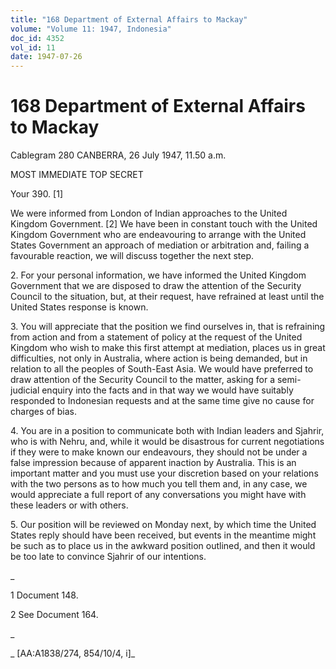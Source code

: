 ```yaml
---
title: "168 Department of External Affairs to Mackay"
volume: "Volume 11: 1947, Indonesia"
doc_id: 4352
vol_id: 11
date: 1947-07-26
---
```


# 168 Department of External Affairs to Mackay

Cablegram 280 CANBERRA, 26 July 1947, 11.50 a.m.

MOST IMMEDIATE TOP SECRET

Your 390. [1]

We were informed from London of Indian approaches to the United Kingdom Government. [2] We have been in constant touch with the United Kingdom Government who are endeavouring to arrange with the United States Government an approach of mediation or arbitration and, failing a favourable reaction, we will discuss together the next step.

2\. For your personal information, we have informed the United Kingdom Government that we are disposed to draw the attention of the Security Council to the situation, but, at their request, have refrained at least until the United States response is known.

3\. You will appreciate that the position we find ourselves in, that is refraining from action and from a statement of policy at the request of the United Kingdom who wish to make this first attempt at mediation, places us in great difficulties, not only in Australia, where action is being demanded, but in relation to all the peoples of South-East Asia. We would have preferred to draw attention of the Security Council to the matter, asking for a semi-judicial enquiry into the facts and in that way we would have suitably responded to Indonesian requests and at the same time give no cause for charges of bias.

4\. You are in a position to communicate both with Indian leaders and Sjahrir, who is with Nehru, and, while it would be disastrous for current negotiations if they were to make known our endeavours, they should not be under a false impression because of apparent inaction by Australia. This is an important matter and you must use your discretion based on your relations with the two persons as to how much you tell them and, in any case, we would appreciate a full report of any conversations you might have with these leaders or with others.

5\. Our position will be reviewed on Monday next, by which time the United States reply should have been received, but events in the meantime might be such as to place us in the awkward position outlined, and then it would be too late to convince Sjahrir of our intentions.

_

1 Document 148.

2 See Document 164.

_

_ [AA:A1838/274, 854/10/4, i]_
